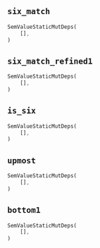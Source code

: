 ## `six_match`

```rust
SemValueStaticMutDeps(
    [],
)
```

## `six_match_refined1`

```rust
SemValueStaticMutDeps(
    [],
)
```

## `is_six`

```rust
SemValueStaticMutDeps(
    [],
)
```

## `upmost`

```rust
SemValueStaticMutDeps(
    [],
)
```

## `bottom1`

```rust
SemValueStaticMutDeps(
    [],
)
```
